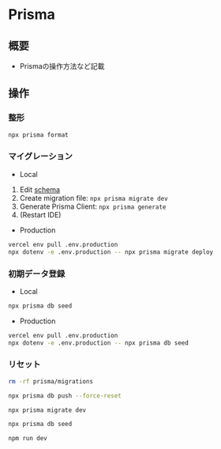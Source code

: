 # Prisma

## 概要

- Prismaの操作方法など記載

## 操作

### 整形

```sh
npx prisma format
```

### マイグレーション

- Local

1. Edit [schema](../../../prisma/schema.prisma)
2. Create migration file: `npx prisma migrate dev`
3. Generate Prisma Client: `npx prisma generate`
4. (Restart IDE)

- Production

```sh
vercel env pull .env.production
npx dotenv -e .env.production -- npx prisma migrate deploy
```

### 初期データ登録

- Local

```sh
npx prisma db seed
```

- Production

```sh
vercel env pull .env.production
npx dotenv -e .env.production -- npx prisma db seed
```

### リセット

```sh
rm -rf prisma/migrations

npx prisma db push --force-reset

npx prisma migrate dev

npx prisma db seed

npm run dev
```
